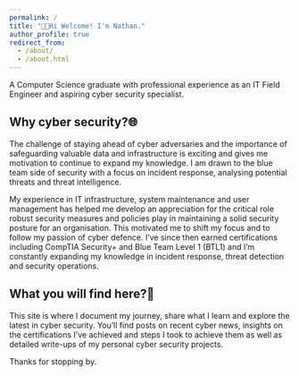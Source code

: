 ```yaml
---
permalink: /
title: "👋🏽Hi Welcome! I'm Nathan."
author_profile: true
redirect_from:
  - /about/
  - /about.html
---
```


A Computer Science graduate with professional experience as an IT Field Engineer and aspiring cyber security specialist.

## Why cyber security?🌐

The challenge of staying ahead of cyber adversaries and the importance of safeguarding valuable data and infrastructure is exciting and gives me motivation to continue to expand my knowledge. I am drawn to the blue team side of security with a focus on incident response, analysing potential threats and threat intelligence.

My experience in IT infrastructure, system maintenance and user management has helped me develop an appreciation for the critical role robust security measures and policies play in maintaining a solid security posture for an organisation. This motivated me to shift my focus and to follow my passion of cyber defence. I’ve since then earned certifications including CompTIA Security+ and Blue Team Level 1 (BTL1) and I’m constantly expanding my knowledge in incident response, threat detection and security operations.

## What you will find here?📍

This site is where I document my journey, share what I learn and explore the latest in cyber security. You’ll find posts on recent cyber news, insights on the certifications I’ve achieved and steps I took to achieve them as well as detailed write-ups of my personal cyber security projects.

Thanks for stopping by.
